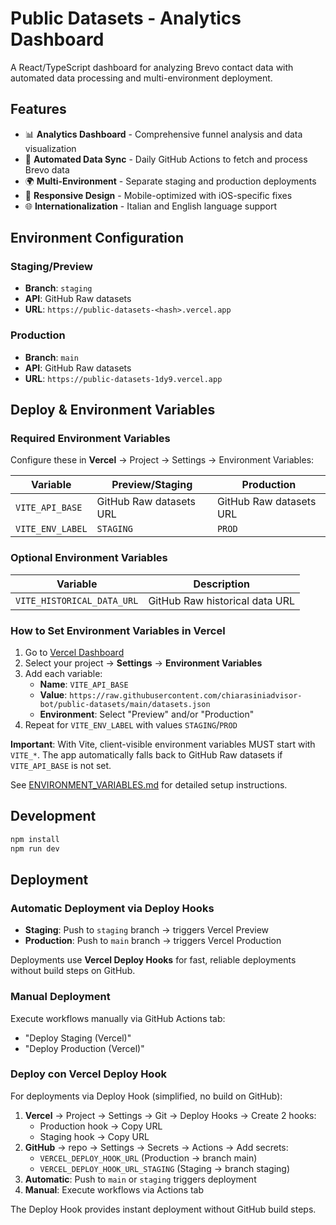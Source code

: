 # Public Datasets - Analytics Dashboard

A React/TypeScript dashboard for analyzing Brevo contact data with automated data processing and multi-environment deployment.

## Features

- 📊 **Analytics Dashboard** - Comprehensive funnel analysis and data visualization
- 🔄 **Automated Data Sync** - Daily GitHub Actions to fetch and process Brevo data
- 🌍 **Multi-Environment** - Separate staging and production deployments
- 🎨 **Responsive Design** - Mobile-optimized with iOS-specific fixes
- 🌐 **Internationalization** - Italian and English language support

## Environment Configuration

### Staging/Preview
- **Branch**: `staging`
- **API**: GitHub Raw datasets
- **URL**: `https://public-datasets-<hash>.vercel.app`

### Production
- **Branch**: `main`
- **API**: GitHub Raw datasets
- **URL**: `https://public-datasets-1dy9.vercel.app`

## Deploy & Environment Variables

### Required Environment Variables

Configure these in **Vercel** → Project → Settings → Environment Variables:

| Variable | Preview/Staging | Production |
|----------|-----------------|------------|
| `VITE_API_BASE` | GitHub Raw datasets URL | GitHub Raw datasets URL |
| `VITE_ENV_LABEL` | `STAGING` | `PROD` |

### Optional Environment Variables

| Variable | Description |
|----------|-------------|
| `VITE_HISTORICAL_DATA_URL` | GitHub Raw historical data URL |

### How to Set Environment Variables in Vercel

1. Go to [Vercel Dashboard](https://vercel.com/dashboard)
2. Select your project → **Settings** → **Environment Variables**
3. Add each variable:
   - **Name**: `VITE_API_BASE`
   - **Value**: `https://raw.githubusercontent.com/chiarasiniadvisor-bot/public-datasets/main/datasets.json`
   - **Environment**: Select "Preview" and/or "Production"
4. Repeat for `VITE_ENV_LABEL` with values `STAGING`/`PROD`

**Important**: With Vite, client-visible environment variables MUST start with `VITE_*`. The app automatically falls back to GitHub Raw datasets if `VITE_API_BASE` is not set.

See [ENVIRONMENT_VARIABLES.md](./ENVIRONMENT_VARIABLES.md) for detailed setup instructions.

## Development

```bash
npm install
npm run dev
```

## Deployment

### Automatic Deployment via Deploy Hooks
- **Staging**: Push to `staging` branch → triggers Vercel Preview
- **Production**: Push to `main` branch → triggers Vercel Production

Deployments use **Vercel Deploy Hooks** for fast, reliable deployments without build steps on GitHub.

### Manual Deployment
Execute workflows manually via GitHub Actions tab:
- "Deploy Staging (Vercel)" 
- "Deploy Production (Vercel)"

### Deploy con Vercel Deploy Hook

For deployments via Deploy Hook (simplified, no build on GitHub):

1. **Vercel** → Project → Settings → Git → Deploy Hooks → Create 2 hooks:
   - Production hook → Copy URL
   - Staging hook → Copy URL
2. **GitHub** → repo → Settings → Secrets → Actions → Add secrets:
   - `VERCEL_DEPLOY_HOOK_URL` (Production → branch main)
   - `VERCEL_DEPLOY_HOOK_URL_STAGING` (Staging → branch staging)
3. **Automatic**: Push to `main` or `staging` triggers deployment
4. **Manual**: Execute workflows via Actions tab

The Deploy Hook provides instant deployment without GitHub build steps.
